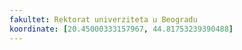 ```yaml
---
fakultet: Rektorat univerziteta u Beogradu
koordinate: [20.45000333157967, 44.81753239390488]
---
```

